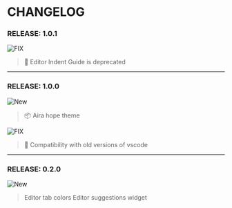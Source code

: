 # CHANGELOG

### RELEASE: 1.0.1

![FIX](https://img.shields.io/badge/-FIX-gray.svg?colorB=ff6347)

> 🐛 Editor Indent Guide is deprecated

----

### RELEASE: 1.0.0

![New](https://img.shields.io/badge/-NEW-gray.svg?colorB=3778FF)

> 📦 Aira hope theme

![FIX](https://img.shields.io/badge/-FIX-gray.svg?colorB=ff6347)

> 🐛 Compatibility with old versions of vscode

---

### RELEASE: 0.2.0

![New](https://img.shields.io/badge/-NEW-gray.svg?colorB=3778FF)

> Editor tab colors
> Editor suggestions widget
